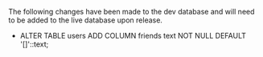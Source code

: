 The following changes have been made to the dev database and will need to be added to the live database upon release.

- ALTER TABLE users ADD COLUMN friends text NOT NULL DEFAULT '[]'::text;